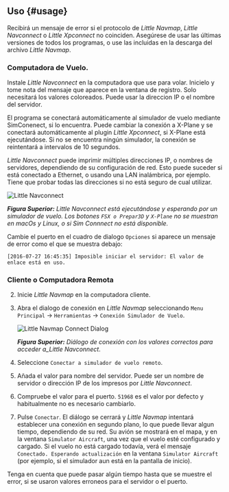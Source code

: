 ## Uso {#usage}

Recibirá un mensaje de error si el protocolo de _Little Navmap_, _Little Navconnect_ o _Little Xpconnect_ no coinciden. Asegúrese de usar las últimas versiones de todos los programas, o use las incluidas en la descarga del archivo _Little Navmap_.

### Computadora de Vuelo.

Instale  _Little Navconnect_ en la computadora que use para volar. Inicielo y tome nota del mensaje que aparece en la ventana de registro. Solo necesitará los valores coloreados. Puede usar la direccion IP o el nombre del servidor.

El programa se conectará automáticamente al simulador de vuelo mediante SimConenect, si lo encuentra.
Puede cambiar la conexión a X-Plane y se conectará automáticamente al plugin *Little Xpconnect*, si X-Plane está ejecutándose. Si no se encuentra ningún simulador, la conexión se reintentará a intervalos de 10 segundos.

_Little Navconnect_ puede imprimir múltiples direcciones IP, o nombres de servidores, dependiendo de su configuración de red. Esto puede suceder si está conectado a Ethernet, o usando una  LAN inalámbrica, por ejemplo. Tiene que probar todas las direcciones si no está seguro de cual utilizar.

![Little Navconnect](../images/littlenavconnect.jpg "Little Navconnect")

_**Figura Superior:** Little Navconnect está ejecutándose y esperando por un simulador de vuelo.   Los botones _`FSX o Prepar3D`_ y _`X-Plane`_  no se muestran en macOs y Linux, o si Sim Connnect no está disponible._

Cambie el puerto en el cuadro de dialogo `Opciones` si aparece un mensaje de error como el que se muestra debajo:

`[2016-07-27 16:45:35] Imposible iniciar el servidor: El valor de enlace está en uso.`

### Cliente o Computadora Remota

2.  Inicie _Little Navmap_ en la computadora cliente.
3.  Abra el dialogo de conexión en _Little Navmap_ seleccionando `Menu Principal` -> `Herramientas` -> `Conexión Simulador de Vuelo`.

    ![Little Navmap Connect Dialog](../images/connect.jpg "Little Navmap Connect Dialog")

    _**Figura Superior:** Diálogo de conexión con los valores correctos para acceder a_Little Navconnect_.

4. Seleccione `Conectar a simulador de vuelo remoto`.
4. Añada el valor para nombre del servidor. Puede ser un nombre de servidor o dirección IP de los impresos por _Little Navconnect_.
5. Compruebe el valor para el puerto. `51968` es el valor por defecto y habitualmente no es necesario cambiarlo.
6. Pulse `Conectar`. El diálogo se cerrará y _Little Navmap_ intentará establecer una conexión en segundo plano, lo que puede llevar algun tiempo, dependiendo de su red. Su avión se mostrará en el mapa, y en la ventana `Simulator Aircraft`, una vez que el vuelo esté configurado y cargado. Si el vuelo no está cargado todavía, verá el mensaje `Conectado. Esperando actualización` en la ventana `Simulator Aircraft` (por ejemplo, si el simulador aun está en la pantalla de inicio).

Tenga en cuenta que puede pasar algún tiempo hasta que se muestre el error, si se usaron valores erroneos para el servidor o el puerto.
